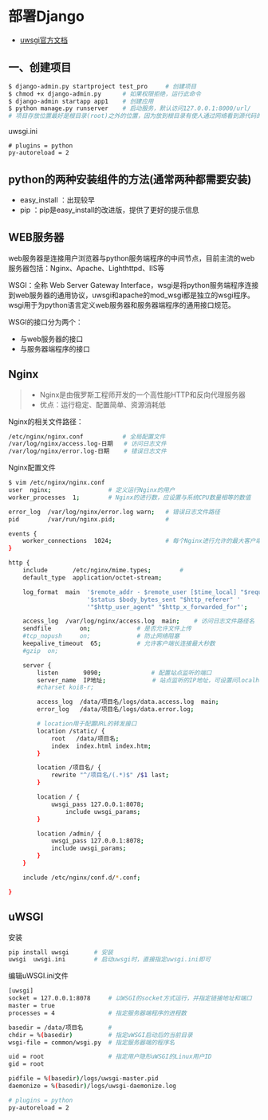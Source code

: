 # 部署Django

- [uwsgi官方文档](https://uwsgi-docs.readthedocs.io/en/latest/)

## 一、创建项目
```sh
$ django-admin.py startproject test_pro     # 创建项目
$ chmod +x django-admin.py      # 如果权限拒绝，运行此命令
$ django-admin startapp app1    # 创建应用
$ python manage.py runserver    # 启动服务，默认访问127.0.0.1:8000/url/
# 项目存放位置最好是根目录(root)之外的位置，因为放到根目录有使人通过网络看到源代码的风险
```
uwsgi.ini
```
# plugins = python
py-autoreload = 2
```


## python的两种安装组件的方法(通常两种都需要安装)
- easy_install ：出现较早
- pip ：pip是easy_install的改进版，提供了更好的提示信息

## WEB服务器
web服务器是连接用户浏览器与python服务端程序的中间节点，目前主流的web服务器包括：Nginx、Apache、Lighthttpd、IIS等

WSGI：全称 Web Server Gateway Interface，wsgi是将python服务端程序连接到web服务器的通用协议，uwsgi和apache的mod_wsgi都是独立的wsgi程序。wsgi用于为python语言定义web服务器和服务器端程序的通用接口规范。

WSGI的接口分为两个：
- 与web服务器的接口
- 与服务器端程序的接口


## Nginx
> - Nginx是由俄罗斯工程师开发的一个高性能HTTP和反向代理服务器
> - 优点：运行稳定、配置简单、资源消耗低

Nginx的相关文件路径：
```sh
/etc/nginx/nginx.conf           # 全局配置文件
/var/log/nginx/access.log-日期   # 访问日志文件
/var/log/nginx/error.log-日期    # 错误日志文件
```
Nginx配置文件
```sh
$ vim /etc/nginx/nginx.conf
user  nginx;                # 定义运行Nginx的用户
worker_processes  1;        # Nginx的进行数，应设置与系统CPU数量相等的数值

error_log  /var/log/nginx/error.log warn;   # 错误日志文件路径
pid        /var/run/nginx.pid;              # 

events {
    worker_connections  1024;               # 每个Nginx进行允许的最大客户端连接数
}

http {
    include       /etc/nginx/mime.types;        # 
    default_type  application/octet-stream;

    log_format  main  '$remote_addr - $remote_user [$time_local] "$request" '
                      '$status $body_bytes_sent "$http_referer" '
                      '"$http_user_agent" "$http_x_forwarded_for"';

    access_log  /var/log/nginx/access.log  main;    # 访问日志文件路径名
    sendfile        on;             # 是否允许文件上传
    #tcp_nopush     on;             # 防止网络阻塞
    keepalive_timeout  65;          # 允许客户端长连接最大秒数
    #gzip  on;

    server {
    	listen       9090;              # 配置站点监听的端口
    	server_name  IP地址;             # 站点监听的IP地址，可设置问localhost或者真实的IP地址
    	#charset koi8-r;

    	access_log  /data/项目名/logs/data.access.log  main;
    	error_log   /data/项目名/logs/data.error.log;

        # location用于配置URL的转发接口
    	location /static/ {
        	root   /data/项目名;
        	index  index.html index.htm;
    	}

    	location /项目名/ {
        	rewrite "^/项目名/(.*)$" /$1 last;
    	}

    	location / {
        	uwsgi_pass 127.0.0.1:8078;
                include uwsgi_params;
    	}

    	location /admin/ {
        	uwsgi_pass 127.0.0.1:8078;
        	include uwsgi_params;
    	}
    }

    include /etc/nginx/conf.d/*.conf;

}
```

## uWSGI
安装
```sh
pip install uwsgi       # 安装
uwsgi  uwsgi.ini        # 启动uwsgi时，直接指定uwsgi.ini即可
```
编辑uWSGI.ini文件
```sh
[uwsgi]
socket = 127.0.0.1:8078     # 以WSGI的socket方式运行，并指定链接地址和端口    
master = true
processes = 4               # 指定服务器端程序的进程数

basedir = /data/项目名       # 
chdir = %(basedir)          # 指定uWSGI启动后的当前目录
wsgi-file = common/wsgi.py  # 指定服务器端的程序名

uid = root                  # 指定用户隐形uWSGI的Linux用户ID
gid = root

pidfile = %(basedir)/logs/uwsgi-master.pid
daemonize = %(basedir)/logs/uwsgi-daemonize.log

# plugins = python
py-autoreload = 2
```